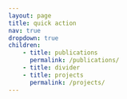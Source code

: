 ```yaml
---
layout: page
title: quick action
nav: true
dropdown: true
children:
    - title: publications
      permalink: /publications/
    - title: divider
    - title: projects
      permalink: /projects/
---
```


